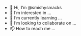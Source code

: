 - 👋 Hi, I’m @smishysmacks
- 👀 I’m interested in ...
- 🌱 I’m currently learning ...
- 💞️ I’m looking to collaborate on ...
- 📫 How to reach me ...

<!---
smishysmacks/smishysmacks is a ✨ special ✨ repository because its `README.md` (this file) appears on your GitHub profile.
You can click the Preview link to take a look at your changes.
--->

